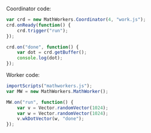 Coordinator code:

```JavaScript
var crd = new MathWorkers.Coordinator(4, "work.js");
crd.onReady(function() {
	crd.trigger("run");
});

crd.on("done", function() {
    var dot = crd.getBuffer();
    console.log(dot);
});
```

Worker code:

```JavaScript
importScripts("mathworkers.js");
var MW = new MathWorkers.MathWorker();

MW.on("run", function() {
	var v = Vector.randomVector(1024);
	var w = Vector.randomVector(1024);
	v.wkDotVector(w, "done");
});
```
